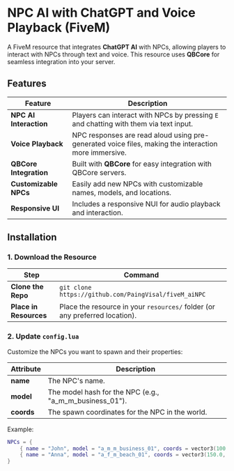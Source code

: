 # NPC AI with ChatGPT and Voice Playback (FiveM)

A FiveM resource that integrates **ChatGPT AI** with NPCs, allowing players to interact with NPCs through text and voice. This resource uses **QBCore** for seamless integration into your server.

## Features

| Feature                        | Description                                                                 |
|--------------------------------|-----------------------------------------------------------------------------|
| **NPC AI Interaction**         | Players can interact with NPCs by pressing `E` and chatting with them via text input. |
| **Voice Playback**             | NPC responses are read aloud using pre-generated voice files, making the interaction more immersive. |
| **QBCore Integration**         | Built with **QBCore** for easy integration with QBCore servers.             |
| **Customizable NPCs**          | Easily add new NPCs with customizable names, models, and locations.         |
| **Responsive UI**              | Includes a responsive NUI for audio playback and interaction.              |

## Installation

### 1. Download the Resource

| Step                | Command                                                        |
|---------------------|----------------------------------------------------------------|
| **Clone the Repo**   | `git clone https://github.com/PaingVisal/fiveM_aiNPC` |
| **Place in Resources**| Place the resource in your `resources/` folder (or any preferred location). |

### 2. Update `config.lua`

Customize the NPCs you want to spawn and their properties:

| Attribute  | Description                                         |
|------------|-----------------------------------------------------|
| **name**   | The NPC's name.                                     |
| **model**  | The model hash for the NPC (e.g., "a_m_m_business_01"). |
| **coords** | The spawn coordinates for the NPC in the world.     |

Example:
```lua
NPCs = {
    { name = "John", model = "a_m_m_business_01", coords = vector3(100.0, -1000.0, 29.0) },
    { name = "Anna", model = "a_f_m_beach_01", coords = vector3(150.0, -1005.0, 29.0) }
}
